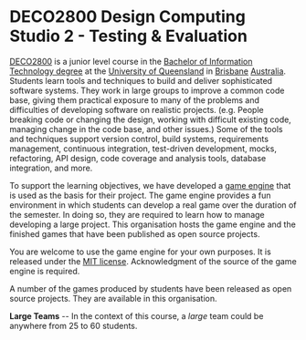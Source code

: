 # DECO2800 Design Computing Studio 2 - Testing & Evaluation
[DECO2800](https://my.uq.edu.au/programs-courses/course.html?course_code=DECO2800 "DECO2800 Description") is a junior level course in the [Bachelor of Information Technology degree](https://study.uq.edu.au/study-options/programs/bachelor-information-technology-2453 "BIT Description") at the [University of Queensland](https://uq.edu.au/ "UQ Home Page") in [Brisbane](https://en.wikipedia.org/wiki/Brisbane "Information about Brisbane") [Australia](https://en.wikipedia.org/wiki/Australia "Information about Australia"). Students learn tools and techniques to build and deliver sophisticated software systems. They work in large groups to improve a common code base, giving them practical exposure to many of the problems and difficulties of developing software on realistic projects. (e.g. People breaking code or changing the design, working with difficult existing code, managing change in the code base, and other issues.) Some of the tools and techniques support version control, build systems, requirements management, continuous integration, test-driven development, mocks, refactoring, API design, code coverage and analysis tools, database integration, and more.

To support the learning objectives, we have developed a [game engine](https://github.com/UQdeco2800/game-engine) that is used as the basis for their project. The game engine provides a fun environment in which students can develop a real game over the duration of the semester. In doing so, they are required to learn how to manage developing a large project. This organisation hosts the game engine and the finished games that have been published as open source projects.

You are welcome to use the game engine for your own purposes. It is released under the [MIT license](https://opensource.org/licenses/MIT "MIT License Description"). Acknowledgment of the source of the game engine is required.

A number of the games produced by students have been released as open source projects. They are available in this organisation.

**Large Teams** -- In the context of this course, a *large* team could be anywhere from 25 to 60 students.
